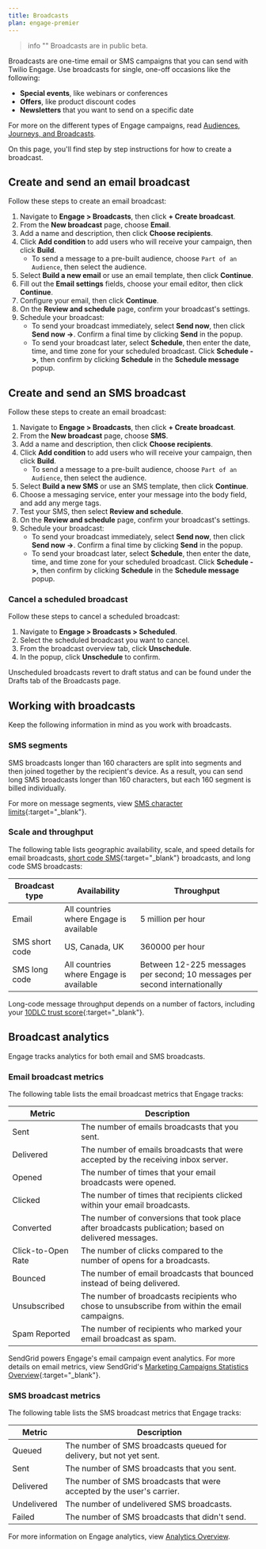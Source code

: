 ```yaml
---
title: Broadcasts
plan: engage-premier
---
```


> info ""
> Broadcasts are in public beta.

Broadcasts are one-time email or SMS campaigns that you can send with Twilio Engage. Use broadcasts for single, one-off occasions like the following:

- **Special events**, like webinars or conferences
- **Offers**, like product discount codes
- **Newsletters** that you want to send on a specific date

For more on the different types of Engage campaigns, read [Audiences, Journeys, and Broadcasts](/docs/guides/audiences-and-journeys/).

On this page, you'll find step by step instructions for how to create a broadcast.

## Create and send an email broadcast

Follow these steps to create an email broadcast:

1. Navigate to **Engage > Broadcasts**, then click **+ Create broadcast**. 
2. From the **New broadcast** page, choose **Email**.
3. Add a name and description, then click **Choose recipients**.
4. Click **Add condition** to add users who will receive your campaign, then click **Build**.
    - To send a message to a pre-built audience, choose `Part of an Audience`, then select the audience.
5. Select **Build a new email** or use an email template, then click **Continue**.
6. Fill out the **Email settings** fields, choose your email editor, then click **Continue**.
7. Configure your email, then click **Continue**.
8. On the **Review and schedule** page, confirm your broadcast's settings.
9. Schedule your broadcast:
    - To send your broadcast immediately, select **Send now**, then click **Send now ->**. Confirm a final time by clicking **Send** in the popup.
    - To send your broadcast later, select **Schedule**, then enter the date, time, and time zone for your scheduled broadcast. Click **Schedule ->**, then confirm by clicking **Schedule** in the **Schedule message** popup.


## Create and send an SMS broadcast

Follow these steps to create an email broadcast:

1. Navigate to **Engage > Broadcasts**, then click **+ Create broadcast**. 
2. From the **New broadcast** page, choose **SMS**.
3. Add a name and description, then click **Choose recipients**.
4. Click **Add condition** to add users who will receive your campaign, then click **Build**.
    - To send a message to a pre-built audience, choose `Part of an Audience`, then select the audience.
5. Select **Build a new SMS** or use an SMS template, then click **Continue**.
6. Choose a messaging service, enter your message into the body field, and add any merge tags. 
7. Test your SMS, then select **Review and schedule**.
8. On the **Review and schedule** page, confirm your broadcast's settings.
9. Schedule your broadcast:
    - To send your broadcast immediately, select **Send now**, then click **Send now ->**. Confirm a final time by clicking **Send** in the popup.
    - To send your broadcast later, select **Schedule**, then enter the date, time, and time zone for your scheduled broadcast. Click **Schedule ->**, then confirm by clicking **Schedule** in the **Schedule message** popup.

### Cancel a scheduled broadcast

Follow these steps to cancel a scheduled broadcast:

1. Navigate to **Engage > Broadcasts > Scheduled**. 
2. Select the scheduled broadcast you want to cancel.
3. From the broadcast overview tab, click **Unschedule**.
4. In the popup, click **Unschedule** to confirm.

Unscheduled broadcasts revert to draft status and can be found under the Drafts tab of the Broadcasts page.
 
## Working with broadcasts

Keep the following information in mind as you work with broadcasts.

### SMS segments

SMS broadcasts longer than 160 characters are split into segments and then joined together by the recipient's device. As a result, you can send long SMS broadcasts longer than 160 characters, but each 160 segment is billed individually. 

For more on message segments, view [SMS character limits](https://www.twilio.com/docs/glossary/what-sms-character-limit){:target="_blank"}.

### Scale and throughput

The following table lists geographic availability, scale, and speed details for email broadcasts, [short code SMS](https://support.twilio.com/hc/en-us/articles/223182068-What-is-a-Messaging-Short-Code-){:target="_blank"} broadcasts, and long code SMS broadcasts:

| Broadcast type | Availability                            | Throughput                                                                 |
| -------------- | --------------------------------------- | -------------------------------------------------------------------------- |
| Email          | All countries where Engage is available | 5 million per hour                                                         |
| SMS short code | US, Canada, UK                          | 360000 per hour                                                            |
| SMS long code  | All countries where Engage is available | Between 12-225 messages per second; 10 messages per second internationally |

Long-code message throughput depends on a number of factors, including your [10DLC trust score](https://support.twilio.com/hc/en-us/articles/1260803225669-Message-throughput-MPS-and-Trust-Scores-for-A2P-10DLC-in-the-US){:target="_blank"}.


## Broadcast analytics

Engage tracks analytics for both email and SMS broadcasts.

### Email broadcast metrics

The following table lists the email broadcast metrics that Engage tracks:

| Metric             | Description                                                                                          |
| ------------------ | ---------------------------------------------------------------------------------------------------- |
| Sent               | The number of emails broadcasts that you sent.                                                       |
| Delivered          | The number of emails broadcasts that were accepted by the receiving inbox server.                    |
| Opened             | The number of times that your email broadcasts were opened.                                          |
| Clicked            | The number of times that recipients clicked within your email broadcasts.                            |
| Converted          | The number of conversions that took place after broadcasts publication; based on delivered messages. |
| Click-to-Open Rate | The number of clicks compared to the number of opens for a broadcasts.                               |
| Bounced            | The number of email broadcasts that bounced instead of being delivered.                              |
| Unsubscribed       | The number of broadcasts recipients who chose to unsubscribe from within the email campaigns.        |
| Spam Reported      | The number of recipients who marked your email broadcast as spam.                                    |

SendGrid powers Engage's email campaign event analytics. For more details on email metrics, view SendGrid's [Marketing Campaigns Statistics Overview](https://docs.sendgrid.com/ui/analytics-and-reporting/marketing-campaigns-stats-overview){:target="_blank"}.


### SMS broadcast metrics

The following table lists the SMS broadcast metrics that Engage tracks:


| Metric      | Description                                                            |
| ----------- | ---------------------------------------------------------------------- |
| Queued      | The number of SMS broadcasts queued for delivery, but not yet sent.    |
| Sent        | The number of SMS broadcasts that you sent.                            |
| Delivered   | The number of SMS broadcasts that were accepted by the user's carrier. |
| Undelivered | The number of undelivered SMS broadcasts.                              |
| Failed      | The number of SMS broadcasts that didn't send.                         |


For more information on Engage analytics, view [Analytics Overview](/docs/engage/analytics/).